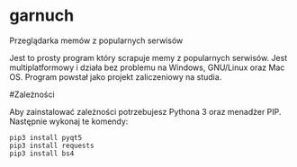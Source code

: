 # garnuch
Przeglądarka memów z popularnych serwisów

Jest to prosty program który scrapuje memy z popularnych serwisów. Jest multiplatformowy i działa bez problemu na Windows, GNU/Linux oraz Mac OS. Program powstał jako projekt zaliczeniowy na studia.

#Zależności

Aby zainstalować zależności potrzebujesz Pythona 3 oraz menadżer PIP. Następnie wykonaj te komendy:
	
	pip3 install pyqt5
	pip3 install requests
	pip3 install bs4
